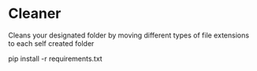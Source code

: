 # Cleaner
Cleans your designated folder by moving different types of file extensions to each self created folder

pip install -r requirements.txt
